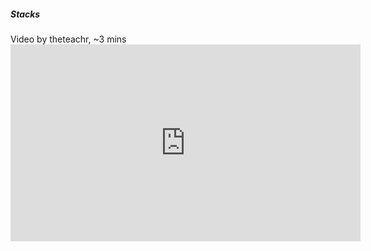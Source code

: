 <section>
<h5>Stacks</h5>
Video by theteachr, ~3 mins
<iframe width="560" height="315" src="https://www.youtube.com/embed/r5jsJ7yH0vk?si=tdhiKXdhn-giqJnB" title="YouTube video player" frameborder="0" allow="accelerometer; autoplay; clipboard-write; encrypted-media; gyroscope; picture-in-picture; web-share" allowfullscreen></iframe>
</section>